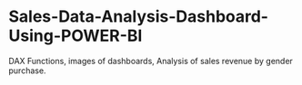 # Sales-Data-Analysis-Dashboard-Using-POWER-BI
DAX Functions, images of dashboards, Analysis of sales revenue by gender purchase.
